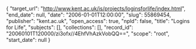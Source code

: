 {
  "target_url": "http://www.kent.ac.uk/is/projects/loginsforlife/index.html", 
  "end_date": null, 
  "date": "2006-01-01T12:00:00", 
  "slug": 55869454, 
  "publisher": "kent.ac.uk", 
  "open_access": true, 
  "npld": false, 
  "title": "Logins for Life", 
  "subjects": [], 
  "collections": [], 
  "record_id": "20060101T120000/zi3ofx//4EhfVhAzkVobQQ==", 
  "scope": "root", 
  "start_date": null
}

